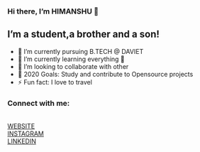 ### Hi there, I’m HIMANSHU 👋
## I’m a student,a brother and a son!
- 🔭 I’m currently pursuing B.TECH @ DAVIET
- 🌱 I’m currently learning everything 🤣
- 👯 I’m looking to collaborate with other
- 🥅 2020 Goals: Study and contribute to Opensource projects
- ⚡ Fun fact: I love to travel
### Connect with me:

<html>
  <head>
    <meta charset='utf-8'>
  </head>
  <body>
    <a href='https://www.hackerrank.com/colonealcortez'</a>
    <br>
    <a href='https://himanshu007-creator.github.io/WEBSITE/'>WEBSITE</a>
    <br>
    <a href='https://www.instagram.com/_himanshu_325/'>INSTAGRAM</a>
    <br>
    <a href='https://www.linkedin.com/in/himanshu-here/'>LINKEDIN</a>
    


  </body>
                                                                                                                                      </html>
                                                                                                                                      
